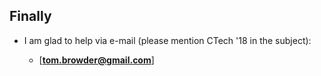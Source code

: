 ## Finally

- I am glad to help via e-mail (please mention CTech '18 in the
  subject):

	- [**tom.browder@gmail.com**]
